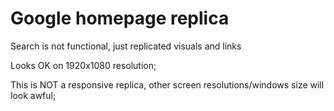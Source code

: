 # Google homepage replica

Search is not functional, just replicated visuals and links 

Looks OK on 1920x1080 resolution;

This is NOT a responsive replica, other screen resolutions/windows size will look awful;
